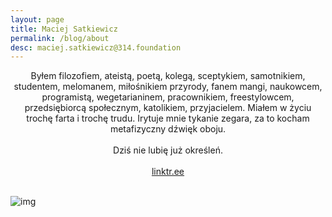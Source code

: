 ```yaml
---
layout: page
title: Maciej Satkiewicz
permalink: /blog/about
desc: maciej.satkiewicz@314.foundation
---
```


<center>Byłem filozofiem, ateistą, poetą, kolegą, sceptykiem, samotnikiem, studentem, melomanem, miłośnikiem przyrody, fanem mangi, naukowcem, programistą, wegetarianinem, pracownikiem, freestylowcem, przedsiębiorcą społecznym, katolikiem, przyjacielem. Miałem w życiu trochę farta i trochę trudu. Irytuje mnie tykanie zegara, za to kocham metafizyczny dźwięk oboju.</center>
<br/>
<center>Dziś nie lubię już określeń.</center>
<br/>
<center><a href="https://linktr.ee/maciej_satkiewicz" target="_blank">linktr.ee</a></center>
<br/>

![img]({{site.baseurl}}{{site.img_url}}background_dixit.jpg)
